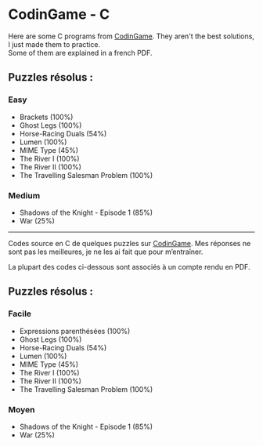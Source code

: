 # CodinGame - C

Here are some C programs from [CodinGame](https://www.codingame.com/). They aren't the best solutions, I just made them to practice.  
Some of them are explained in a french PDF.

## Puzzles résolus :

### Easy

-   Brackets (100%)
-   Ghost Legs (100%)
-   Horse-Racing Duals (54%)
-   Lumen (100%)
-   MIME Type (45%)
-   The River I (100%)
-   The River II (100%)
-   The Travelling Salesman Problem (100%)

### Medium

-   Shadows of the Knight - Episode 1 (85%)
-   War (25%)

* * *

Codes source en C de quelques puzzles sur [CodinGame](https://www.codingame.com/).
Mes réponses ne sont pas les meilleures, je ne les ai fait que pour m’entraîner.

La plupart des codes ci-dessous sont associés à un compte rendu en PDF.

## Puzzles résolus :

### Facile

-   Expressions parenthésées (100%)
-   Ghost Legs (100%)
-   Horse-Racing Duals (54%)
-   Lumen (100%)
-   MIME Type (45%)
-   The River I (100%)
-   The River II (100%)
-   The Travelling Salesman Problem (100%)

### Moyen

-   Shadows of the Knight - Episode 1 (85%)
-   War (25%)
